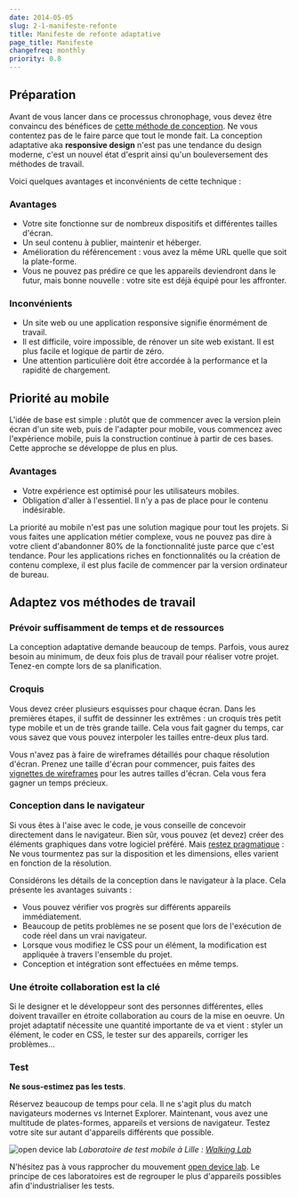 ```yaml
---
date: 2014-05-05
slug: 2-1-manifeste-refonte
title: Manifeste de refonte adaptative
page_title: Manifeste
changefreq: monthly
priority: 0.8
---
```


## Préparation

Avant de vous lancer dans ce processus chronophage, vous devez être convaincu des bénéfices de [cette méthode de conception](http://davidl.fr/forge/1-1-technique.html).
Ne vous contentez pas de le faire parce que tout le monde fait. La conception adaptative aka __responsive design__ n'est pas une tendance du design moderne, c'est un nouvel état d'esprit ainsi qu'un bouleversement des méthodes de travail.

Voici quelques avantages et inconvénients de cette technique :

### Avantages

- Votre site fonctionne sur de nombreux dispositifs et différentes tailles d'écran.
- Un seul contenu à publier, maintenir et héberger.
- Amélioration du référencement : vous avez la même URL quelle que soit la plate-forme.
- Vous ne pouvez pas prédire ce que les appareils deviendront dans le futur, mais bonne nouvelle : votre site est déjà équipé pour les affronter.

### Inconvénients

- Un site web ou une application responsive signifie énormément de travail.
- Il est difficile, voire impossible, de rénover un site web existant. Il est plus facile et logique de partir de zéro.
- Une attention particulière doit être accordée à la performance et la rapidité de chargement.

## Priorité au mobile

L'idée de base est simple : plutôt que de commencer avec la version plein écran d'un site web, puis de l'adapter pour mobile, vous commencez avec l'expérience mobile, puis la construction continue à partir de ces bases. Cette approche se développe de plus en plus.

### Avantages

- Votre expérience est optimisé pour les utilisateurs mobiles.
- Obligation d'aller à l'essentiel. Il n'y a pas de place pour le contenu indésirable.

La priorité au mobile n'est pas une solution magique pour tout les projets. Si vous faites une application métier complexe, vous ne pouvez pas dire à votre client d'abandonner 80% de la fonctionnalité juste parce que c'est tendance. Pour les applications riches en fonctionnalités ou la création de contenu complexe, il est plus facile de commencer par la version ordinateur de bureau.

## Adaptez vos méthodes de travail

### Prévoir suffisamment de temps et de ressources

La conception adaptative demande beaucoup de temps. Parfois, vous aurez besoin au minimum, de deux fois plus de travail pour réaliser votre projet. Tenez-en compte lors de sa planification.

### Croquis

Vous devez créer plusieurs esquisses pour chaque écran. Dans les premières étapes, il suffit de dessinner les extrêmes : un croquis très petit type mobile et un de très grande taille. Cela vous fait gagner du temps, car vous savez que vous pouvez interpoler les tailles entre-deux plus tard.

Vous n'avez pas à faire de wireframes détaillés pour chaque résolution d'écran. Prenez une taille d'écran pour commencer, puis faites des [vignettes de wireframes](http://responsivewireframe.tumblr.com/image/26821975671) pour les autres tailles d'écran. Cela vous fera gagner un temps précieux.

### Conception dans le navigateur

Si vous êtes à l'aise avec le code, je vous conseille de concevoir directement dans le navigateur. Bien sûr, vous pouvez (et devez) créer des éléments graphiques dans votre logiciel préféré. Mais [restez pragmatique](http://davidl.fr/blog/fin-psd.html) : Ne vous tourmentez pas sur la disposition et les dimensions, elles varient en fonction de la résolution.

Considérons les détails de la conception dans le navigateur à la place. Cela présente les avantages suivants :

- Vous pouvez vérifier vos progrès sur différents appareils immédiatement.
- Beaucoup de petits problèmes ne se posent que lors de l'exécution de code réel dans un vrai navigateur.
- Lorsque vous modifiez le CSS pour un élément, la modification est appliquée à travers l'ensemble du projet.
- Conception et intégration sont effectuées en même temps.

### Une étroite collaboration est la clé

Si le designer et le développeur sont des personnes différentes, elles doivent travailler en étroite collaboration au cours de la mise en oeuvre. Un projet adaptatif nécessite une quantité importante de va et vient : styler un élément, le coder en CSS, le tester sur des appareils, corriger les problèmes...

### Test

__Ne sous-estimez pas les tests__.

Réservez beaucoup de temps pour cela. Il ne s'agit plus du match navigateurs modernes vs Internet Explorer. Maintenant, vous avez une multitude de plates-formes, appareils et versions de navigateur. Testez votre site sur autant d'appareils différents que possible.

![open device lab](https://farm3.staticflickr.com/2904/13888164229_5a86fb6dd6_o.jpg)
_Laboratoire de test mobile à Lille : [Walking Lab](http://walkinglab.fr/)_

N'hésitez pas à vous rapprocher du mouvement [open device lab](http://opendevicelab.com/). Le principe de ces laboratoires est de regrouper le plus d'appareils possibles afin d'industrialiser les tests.
